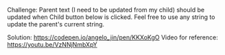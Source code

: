   Challenge: Parent text (I need to be updated from my child) should be updated when Child button below is clicked. Feel free to use any string to update the parent's current string.
  
  Solution: https://codepen.io/angelo_jin/pen/KKXoKgO
  Video for reference: https://youtu.be/VzNNjNmbXpY